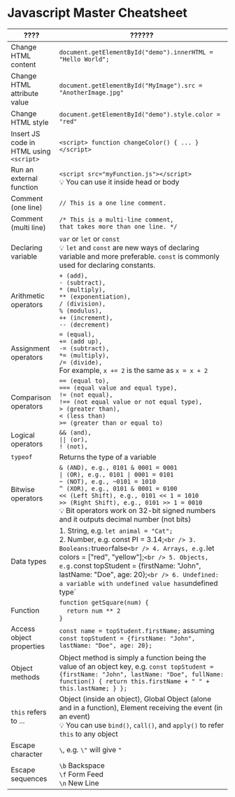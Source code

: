 # Javascript Master Cheatsheet
| ???? | ?????? |
| --- | --- |
| Change HTML content | `document.getElementById("demo").innerHTML = "Hello World";` |
| Change HTML attribute value | `document.getElementById("MyImage").src = "AnotherImage.jpg"` |
| Change HTML style | `document.getElementById("demo").style.color = "red"` |
| Insert JS code in HTML using `<script>` | `<script> function changeColor() { ... } </script>` |
| Run an external function | `<script src="myFunction.js"></script>` <br /> 💡 You can use it inside head or body |
| Comment (one line) | `// This is a one line comment.` |
| Comment (multi line) | `/* This is a multi-line comment,` <br /> `that takes more than one line. */` |
| Declaring variable | `var` or `let` or `const` <br /> 💡 `let` and `const` are new ways of declaring variable and more preferable. `const` is commonly used for declaring constants. |
| Arithmetic operators | `+ (add),` <br /> `- (subtract),` <br /> `* (multiply),` <br /> `** (exponentiation),` <br /> `/ (division),` <br /> `% (modulus),` <br /> `++ (increment),` <br /> `-- (decrement)` |
| Assignment operators | `= (equal),` <br /> `+= (add up),` <br /> `-= (subtract),` <br /> `*= (multiply),` <br /> `/= (divide),` <br /> For example, `x += 2` is the same as `x = x + 2` |
| Comparison operators | `== (equal to),` <br /> `=== (equal value and equal type),` <br /> `!= (not equal),` <br /> `!== (not equal value or not equal type),` <br /> `> (greater than),` <br /> `< (less than)` <br /> `>= (greater than or equal to)` |
| Logical operators | `&& (and),` <br /> `\|\| (or),` <br /> `! (not),` |
| `typeof` | Returns the type of a variable |
| Bitwise operators | `& (AND), e.g., 0101 & 0001 = 0001` <br /> `\| (OR), e.g., 0101 \| 0001 = 0101` <br /> `~ (NOT), e.g., ~0101 = 1010` <br /> `^ (XOR), e.g., 0101 & 0001 = 0100` <br /> `<< (Left Shift), e.g., 0101 << 1 = 1010` <br /> `>> (Right Shift), e.g., 0101 >> 1 = 0010` <br /> 💡 Bit operators work on 32-bit signed numbers and it outputs decimal number (not bits) |
| Data types | 1. String, e.g. `let animal = "Cat";` <br /> 2. Number, e.g. const PI = 3.14;` <br /> 3. Booleans: `true` or `false` <br /> 4. Arrays, e.g. `let colors = ["red", "yellow"];` <br /> 5. Objects, e.g. `const topStudent = {firstName: "John", lastName: "Doe", age: 20};` <br /> 6. Undefined: a variable with undefined value has `undefined type` |
| Function | `function getSquare(num) {` <br /> &nbsp;&nbsp;&nbsp;&nbsp;`return num ** 2` <br />  `}` |
| Access object properties | `const name = topStudent.firstName;` assuming `const topStudent = {firstName: "John", lastName: "Doe", age: 20};` |
| Object methods | Object method is simply a function being the value of an object key, e.g. `const topStudent = {firstName: "John", lastName: "Doe", fullName: function() { return this.firstName + " " + this.lastName; } };` |
| `this` refers to ... | Object (inside an object), Global Object (alone and in a function), Element receiving the event (in an event) <br /> 💡 You can use `bind()`, `call()`, and `apply()` to refer `this` to any object |
| Escape character | `\`, e.g. `\"` will give `"` |
| Escape sequences | `\b`	Backspace <br /> `\f`	Form Feed <br /> `\n`	New Line |
